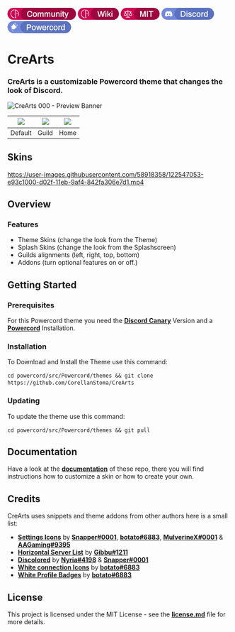 [![Community](https://raw.githubusercontent.com/CorellanStoma/CorellanStoma/master/shields/community.png)](https://discord.gg/8W8E39Z)
[![Wiki](https://raw.githubusercontent.com/CorellanStoma/CorellanStoma/master/shields/wiki.png)](https://crearts.wiki/)
[![License](https://raw.githubusercontent.com/CorellanStoma/CorellanStoma/master/shields/license.png)](https://raw.githubusercontent.com/CorellanStoma/CreArts/master/license.md)
[![Discord](https://raw.githubusercontent.com/CorellanStoma/CorellanStoma/master/shields/discord.png)](https://discord.com/)
[![Powercord](https://raw.githubusercontent.com/CorellanStoma/CorellanStoma/master/shields/powercord.png)](https://powercord.dev/)

# CreArts
### CreArts is a customizable Powercord theme that changes the look of Discord.

![CreArts 000 - Preview Banner](https://user-images.githubusercontent.com/58918358/122546328-205df180-d02f-11eb-8e59-4b9eee696fac.png)

| <img src="https://user-images.githubusercontent.com/58918358/122546250-0fad7b80-d02f-11eb-9b92-df4268d5fc98.png" width="600"> | <img src="https://user-images.githubusercontent.com/58918358/122546272-14722f80-d02f-11eb-9025-f6f351d24fbe.png" width="600"> | <img src="https://user-images.githubusercontent.com/58918358/122546285-16d48980-d02f-11eb-86a7-0eee638561d3.png" width="600"> |
|------------|-------------|-------------|
| Default | Guild | Home |

## Skins
https://user-images.githubusercontent.com/58918358/122547053-e93c1000-d02f-11eb-9af4-842fa306e7d1.mp4

## Overview

### Features
* Theme Skins (change the look from the Theme)
* Splash Skins (change the look from the Splashscreen)
* Guilds alignments (left, right, top, bottom)
* Addons (turn optional features on or off.)

## Getting Started

### Prerequisites

For this Powercord theme you need the [**Discord Canary**](https://discordia.me/en/canary) Version and a [**Powercord**](https://powercord.dev/installation) Installation.

### Installation

To Download and Install the Theme use this command:

```
cd powercord/src/Powercord/themes && git clone https://github.com/CorellanStoma/CreArts
```

### Updating

To update the theme use this command:

```
cd powercord/src/Powercord/themes && git pull
```

## Documentation
Have a look at the [**documentation**](https://github.com/CorellanStoma/CreArts/wiki) of these repo, there you will find instructions how to customize a skin or how to create your own.

## Credits

CreArts uses snippets and theme addons from other authors here is a small list:

* [**Settings Icons**](https://github.com/snappercord/Settings-Icons) by [**Snapper#0001**](https://github.com/Snapperito), [**botato#6883**](https://github.com/botatooo), [**MulverineX#0001**](https://github.com/MulverineX) & [**AAGaming#9395**](https://github.com/AAGaming00)
* [**Horizontal Server List**](https://github.com/DiscordStyles/HorizontalServerList) by [**Gibbu#1211**](https://github.com/Gibbu)
* [**Discolored**](https://github.com/NYRI4/Discolored) by [**Nyria#4198**](https://github.com/NYRI4) & [**Snapper#0001**](https://github.com/Snapperito)
* [**White connection Icons**](https://github.com/botatooo/css-snippets/tree/master/white-connection-icons) by [**botato#6883**](https://github.com/botatooo)
* [**White Profile Badges**](https://github.com/botatooo/css-snippets/tree/master/white-badges) by [**botato#6883**](https://github.com/botatooo)

## License

This project is licensed under the MIT License - see the [**license.md**](https://raw.githubusercontent.com/CorellanStoma/CreArts/master/license.md) file for more details.
